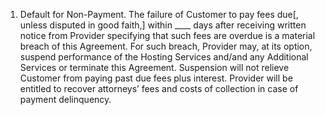 1. Default for Non-Payment. The failure of Customer to pay fees due[, unless disputed in good faith,] within ____ days after receiving written notice from Provider specifying that such fees are overdue is a material breach of this Agreement. For such breach, Provider may, at its option, suspend performance of the Hosting Services and/and any Additional Services or terminate this Agreement. Suspension will not relieve Customer from paying past due fees plus interest. Provider will be entitled to recover attorneys’ fees and costs of collection in case of payment delinquency.